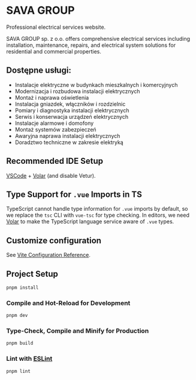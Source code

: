 # SAVA GROUP

Professional electrical services website.

SAVA GROUP sp. z o.o. offers comprehensive electrical services including installation, maintenance, repairs, and electrical system solutions for residential and commercial properties.

## Dostępne usługi: 

- Instalacje elektryczne w budynkach mieszkalnych i komercyjnych
- Modernizacja i rozbudowa instalacji elektrycznych
- Montaż i naprawa oświetlenia
- Instalacja gniazdek, włączników i rozdzielnic
- Pomiary i diagnostyka instalacji elektrycznych
- Serwis i konserwacja urządzeń elektrycznych
- Instalacje alarmowe i domofony
- Montaż systemów zabezpieczeń
- Awaryjna naprawa instalacji elektrycznych
- Doradztwo techniczne w zakresie elektryką


## Recommended IDE Setup

[VSCode](https://code.visualstudio.com/) + [Volar](https://marketplace.visualstudio.com/items?itemName=Vue.volar) (and disable Vetur).

## Type Support for `.vue` Imports in TS

TypeScript cannot handle type information for `.vue` imports by default, so we replace the `tsc` CLI with `vue-tsc` for type checking. In editors, we need [Volar](https://marketplace.visualstudio.com/items?itemName=Vue.volar) to make the TypeScript language service aware of `.vue` types.

## Customize configuration

See [Vite Configuration Reference](https://vite.dev/config/).

## Project Setup

```sh
pnpm install
```

### Compile and Hot-Reload for Development

```sh
pnpm dev
```

### Type-Check, Compile and Minify for Production

```sh
pnpm build
```

### Lint with [ESLint](https://eslint.org/)

```sh
pnpm lint
```
